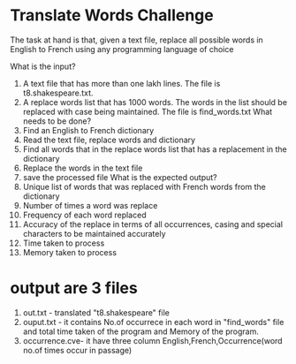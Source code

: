 # Translate Words Challenge
The task at hand is that, given a text file, replace all possible words in English to French using any programming language of choice

What is the input?
1.	A text file that has more than one lakh lines. The file is t8.shakespeare.txt.
2.	A replace words list that has 1000 words. The words in the list should be replaced with case being maintained. The file is find_words.txt
What needs to be done?
1.	Find an English to French dictionary
2.	Read the text file, replace words and dictionary
3.	Find all words that in the replace words list that has a replacement in the dictionary
4.	Replace the words in the text file
5.	save the processed file
What is the expected output?
1.	Unique list of words that was replaced with French words from the dictionary
2.	Number of times a word was replace
3.	Frequency of each word replaced
4.	Accuracy of the replace in terms of all occurrences, casing and special characters to be maintained accurately
5.	Time taken to process
6.	Memory taken to process



# output are 3 files
1.	out.txt - translated "t8.shakespeare" file
2.	ouput.txt - it contains No.of occurrece in each word in "find_words" file and total time taken of the program and Memory of the program.
3.	occurrence.cve- it have three column English,French,Occurrence(word no.of times occur in passage)
